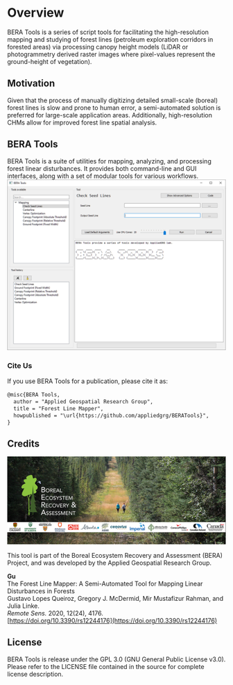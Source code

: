 # Overview

BERA Tools is a series of script tools for facilitating the high-resolution mapping and studying of forest lines (petroleum exploration corridors in forested areas) via processing canopy height models (LiDAR or photogrammetry derived raster images where pixel-values represent the ground-height of vegetation).

## Motivation

Given that the process of manually digitizing detailed small-scale
(boreal) forest lines is slow and prone to human error, a semi-automated
solution is preferred for large-scale application areas. Additionally,
high-resolution CHMs allow for improved forest line spatial analysis.

## BERA Tools

BERA Tools is a suite of utilities for mapping, analyzing, and processing forest linear disturbances. It provides both command-line and GUI interfaces, along with a set of modular tools for various workflows.
![BERA logo](screenshots/bt_gui.png)

### Cite Us

If you use BERA Tools for a publication, please cite it as:

    @misc{BERA Tools,
      author = "Applied Geospatial Research Group",
      title = "Forest Line Mapper",
      howpublished = "\url{https://github.com/appliedgrg/BERATools}",
    }

## Credits

![BERA logo](icons/cover_1060x424_logos.png)

This tool is part of the Boreal Ecosystem Recovery and Assessment (BERA)
Project, and was developed by the Applied Geospatial Research Group.

**Gu**  
The Forest Line Mapper: A Semi-Automated Tool for Mapping Linear Disturbances in Forests  
Gustavo Lopes Queiroz, Gregory J. McDermid, Mir Mustafizur Rahman, and Julia Linke.  
_Remote Sens._ 2020, 12(24), 4176.  
[https://doi.org/10.3390/rs12244176](https://doi.org/10.3390/rs12244176)

## License

BERA Tools is release under the GPL 3.0 (GNU General Public License
v3.0). Please refer to the LICENSE file contained in the source for
complete license description.
